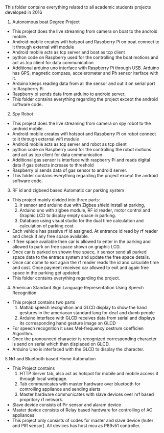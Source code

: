 This folder contains everything related to all academic students projects developed in 2016

1. Autonomous boat Degree Project
- This project does the live streaming from camera on boat to the android mobile.
- Android mobile creates wifi hotspot and Raspberry Pi on boat connect to it through external wifi module
- Android mobile acts as tcp server and boat as tcp client
- python code on Raspberry used for the controlling the boat motions and act as tcp client for data communication
- Additional arduino uno interface with Raspberry Pi through USB. Arduino has GPS, magnetic compass, accelerometer and Ph sensor iterface with it.
- Arduino keeps reading data from all the sensor and out it on serial port to Raspberry Pi.
- Raspberry pi sends data from arduino to android server.
- This folder contains everything regarding the project except the android software code.

2. Spy Robot
- This project does the live streaming from camera on spy robot to the android mobile.
- Android mobile creates wifi hotspot and Raspberry Pi on robot connect to it through external wifi module
- Android mobile acts as tcp server and robot as tcp client
- python code on Raspberry used for the controlling the robot motions and act as tcp client for data communication
- Additional gas sensor is interface with raspberry Pi and reads digital data if gas detects increase to threshold
- Raspberry pi sends data of gas sensor to android server.
- This folder contains everything regarding the project except the android software code.

3. RF id and zigbeed based Automatic car parking system
- This project mainly divided into three parts: 
	1. ir sensor and arduino due with Zigbee shield install at parking,
	2. Arduino uno with zigbee module, RF id reader, motor control and Graphic LCD to display empty space in parking.
	3. Database using visual studio for the dual time calculation and calculation of parking cost
- Each vehicle has passive rf id assigned. At entrance id read by rf reader and check if any free space available.
- If free space available then car is allowed to enter in the parking and allowed to park on free space shown on graphic LCD.
- Once car is parked on shown free space, ir sensor send all parked space data to the entrace system and update the free space details.
- Once car come to exit again the rf reader reads the id and calculate time and cost. Once payment received car allowed to exit and again
  free space in the parking get updated.
- This folder contains everything regarding the project.

4. American Standard Sign Language Representation Using Speech Recognition
- This project contains two parts
	1. Matlab speech recognition and GLCD display to show the hand gestures in the ameriacan standard lang for deaf and dumb people
	2. Arduino interface with GLCD receives data from serial and displays its corresponding hand gesture image on GLCD
- For speech recognition it uses Mel-frequency cestrum coefficien Algorithm.
- Once the pronounced character is recognized corresponding character is send on serial which then displaced on GLCD.
- Arduino Uno is interfaced with the GLCD to display the character.

5.Nrf and Bluetooth based Home Automation
- This Project contains 
	1.	HTTP Server tab, also act as hotspot for mobile and mobile access it through local webpage.
	2.  Tab communicates with master hardware over bluetooth for controlling appliance and sending alerts
	3.  Master hardware communicates with slave devices over nrf based propritory rf network.
- Slave device consists of Pir sensor and alaram device
- Master device consists of Relay based hardware for controlling of AC appliances
- This project only consists of codes for master and slave device (huter and PIR sensor). All devices has host mcu as P89v51 controller.
